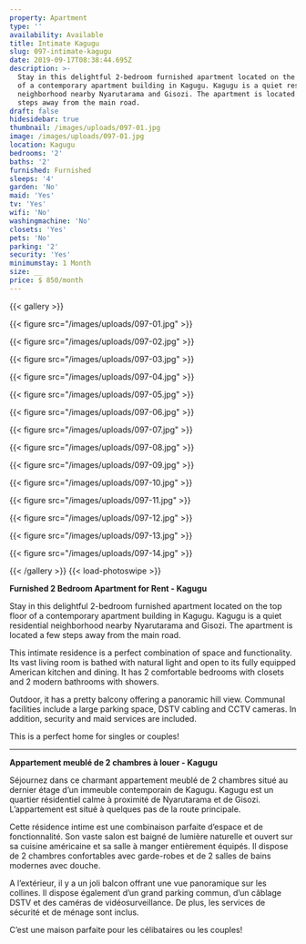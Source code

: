 ```yaml
---
property: Apartment
type: ''
availability: Available
title: Intimate Kagugu
slug: 097-intimate-kagugu
date: 2019-09-17T08:38:44.695Z
description: >-
  Stay in this delightful 2-bedroom furnished apartment located on the top floor
  of a contemporary apartment building in Kagugu. Kagugu is a quiet residential
  neighborhood nearby Nyarutarama and Gisozi. The apartment is located a few
  steps away from the main road. 
draft: false
hidesidebar: true
thumbnail: /images/uploads/097-01.jpg
image: /images/uploads/097-01.jpg
location: Kagugu
bedrooms: '2'
baths: '2'
furnished: Furnished
sleeps: '4'
garden: 'No'
maid: 'Yes'
tv: 'Yes'
wifi: 'No'
washingmachine: 'No'
closets: 'Yes'
pets: 'No'
parking: '2'
security: 'Yes'
minimumstay: 1 Month
size: __
price: $ 850/month
---
```

{{< gallery >}} 

{{< figure src="/images/uploads/097-01.jpg" >}} 

{{< figure src="/images/uploads/097-02.jpg" >}}

 {{< figure src="/images/uploads/097-03.jpg" >}} 

{{< figure src="/images/uploads/097-04.jpg" >}}

{{< figure src="/images/uploads/097-05.jpg" >}}

 {{< figure src="/images/uploads/097-06.jpg" >}}

 {{< figure src="/images/uploads/097-07.jpg" >}}

 {{< figure src="/images/uploads/097-08.jpg" >}}

{{< figure src="/images/uploads/097-09.jpg" >}} 

{{< figure src="/images/uploads/097-10.jpg" >}}

 {{< figure src="/images/uploads/097-11.jpg" >}} 

{{< figure src="/images/uploads/097-12.jpg" >}}

{{< figure src="/images/uploads/097-13.jpg" >}}

{{< figure src="/images/uploads/097-14.jpg" >}}

 {{< /gallery >}} {{< load-photoswipe >}}

**Furnished 2 Bedroom Apartment for Rent - Kagugu**

Stay in this delightful 2-bedroom furnished apartment located on the top floor of a contemporary apartment building in Kagugu. Kagugu is a quiet residential neighborhood nearby Nyarutarama and Gisozi. The apartment is located a few steps away from the main road. 

This intimate residence is a perfect combination of space and functionality. Its vast living room is bathed with natural light and open to its fully equipped American kitchen and dining. It has 2 comfortable bedrooms with closets and 2 modern bathrooms with showers.

Outdoor, it has a pretty balcony offering a panoramic hill view. Communal facilities include a large parking space, DSTV cabling and CCTV cameras. In addition, security and maid services are included.

This is a perfect home for singles or couples!

- - -

**Appartement meublé de 2 chambres à louer - Kagugu**

Séjournez dans ce charmant appartement meublé de 2 chambres situé au dernier étage d’un immeuble contemporain de Kagugu. Kagugu est un quartier résidentiel calme à proximité de Nyarutarama et de Gisozi. L’appartement est situé à quelques pas de la route principale.

Cette résidence intime est une combinaison parfaite d’espace et de fonctionnalité. Son vaste salon est baigné de lumière naturelle et ouvert sur sa cuisine américaine et sa salle à manger entièrement équipés. Il dispose de 2 chambres confortables avec garde-robes et de 2 salles de bains modernes avec douche.

A l’extérieur, il y a un joli balcon offrant une vue panoramique sur les collines. Il dispose également d’un grand parking commun, d’un câblage DSTV et des caméras de vidéosurveillance. De plus, les services de sécurité et de ménage sont inclus.

C’est une maison parfaite pour les célibataires ou les couples!
